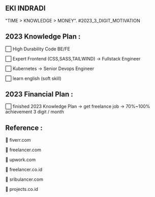 ## EKI INDRADI

"TIME > KNOWLEDGE > MONEY". #2023_3_DIGIT_MOTIVATION

## 2023 Knowledge Plan :

:white_large_square: High Durability Code BE/FE

:white_large_square: Expert Frontend (CSS,SASS,TAILWIND) -> Fullstack Engineer
 
:white_large_square: Kubernetes -> Senior Devops Engineer

:white_large_square: learn english (soft skill)


## 2023 Financial Plan :

:white_large_square: finished 2023 Knowledge Plan  -> get freelance job -> 70%~100% achievement 3 digit / month





## Reference : 

:link: fiverr.com

:link: freelancer.com

:link: upwork.com

:link: freelancer.co.id

:link: sribulancer.com

:link: projects.co.id
